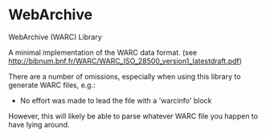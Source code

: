 # WebArchive
WebArchive (WARC) Library

A minimal implementation of the WARC data format.
(see http://bibnum.bnf.fr/WARC/WARC_ISO_28500_version1_latestdraft.pdf)

There are a number of omissions, especially when using this library to generate WARC files, e.g.:
* No effort was made to lead the file with a 'warcinfo' block

However, this will likely be able to parse whatever WARC file you happen to have lying around.
